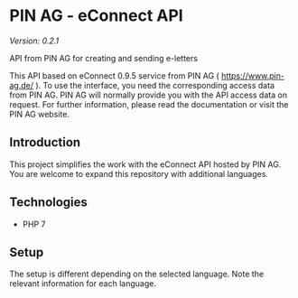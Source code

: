 # PIN AG - eConnect API
*Version: 0.2.1*

API from PIN AG for creating and sending e-letters

This API based on eConnect 0.9.5 service from PIN AG ( https://www.pin-ag.de/ ).
To use the interface, you need the corresponding access data from PIN AG.
PIN AG will normally provide you with the API access data on request.
For further information, please read the documentation or visit the PIN AG website.

## Introduction
This project simplifies the work with the eConnect API hosted by PIN AG. You are welcome to expand this repository with additional languages.

## Technologies
* PHP 7

## Setup
The setup is different depending on the selected language. Note the relevant information for each language.
